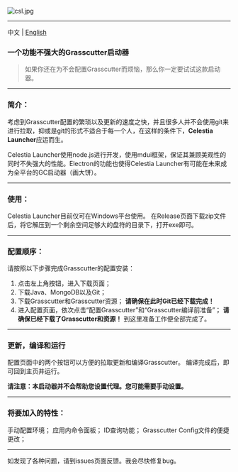 ![csl.jpg](https://s2.loli.net/2022/05/14/nKk4EIhb7pTjCzP.jpg)

------------
中文 | [English](https://github.com/KL-kirito/CelestiaLauncher/blob/master/README.md)

### 一个功能~~不~~强大的Grasscutter启动器

> 如果你还在为不会配置Grasscutter而烦恼，那么你一定要试试这款启动器。

------------

### 简介：
考虑到Grasscutter配置的繁琐以及更新的速度之快，并且很多人并不会使用git来进行拉取，抑或是git的形式不适合于每一个人，在这样的条件下，**Celestia Launcher**应运而生。

Celestia Launcher使用node.js进行开发，使用mdui框架，保证其兼顾美观性的同时不失强大的性能。Electron的功能也使得Celestia Launcher有可能在未来成为全平台的GC启动器（画大饼）。

------------

### 使用：
Celestia Launcher目前仅可在Windows平台使用。
在Release页面下载zip文件后，将它解压到一个剩余空间足够大的盘符的目录下，打开exe即可。

------------

### 配置顺序：
请按照以下步骤完成Grasscutter的配置安装：
1. 点击左上角按钮，进入下载页面；
2. 下载Java、MongoDB以及Git；
3. 下载Grasscutter和Grasscutter资源；
**请确保在此时Git已经下载完成！**
4. 进入配置页面，依次点击“配置Grasscutter”和“Grasscutter编译前准备”；
**请确保已经下载了Grasscutter和资源！**
到这里准备工作便全部完成了。

------------

### 更新，编译和运行
配置页面中的两个按钮可以方便的拉取更新和编译Grasscutter。
编译完成后，即可回到主页并运行。

**请注意：本启动器并不会帮助您设置代理。您可能需要手动设置。**

------------

### 将要加入的特性：
手动配置环境；
应用内命令面板；
ID查询功能；
Grasscutter Config文件的便捷更改；

------------

如发现了各种问题，请到issues页面反馈。我会尽快修复bug。
